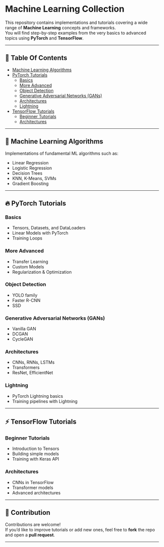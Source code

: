 # Machine Learning Collection

This repository contains implementations and tutorials covering a wide range of **Machine Learning** concepts and frameworks.  
You will find step-by-step examples from the very basics to advanced topics using **PyTorch** and **TensorFlow**.

---

## 📑 Table Of Contents

- [Machine Learning Algorithms](#machine-learning-algorithms)
- [PyTorch Tutorials](#pytorch-tutorials)
  - [Basics](#basics)
  - [More Advanced](#more-advanced)
  - [Object Detection](#object-detection)
  - [Generative Adversarial Networks (GANs)](#generative-adversarial-networks-gans)
  - [Architectures](#architectures)
  - [Lightning](#lightning)
- [TensorFlow Tutorials](#tensorflow-tutorials)
  - [Beginner Tutorials](#beginner-tutorials)
  - [Architectures](#architectures-1)

---

## 📘 Machine Learning Algorithms

Implementations of fundamental ML algorithms such as:

- Linear Regression
- Logistic Regression
- Decision Trees
- KNN, K-Means, SVMs
- Gradient Boosting

---

## 🔥 PyTorch Tutorials

### Basics

- Tensors, Datasets, and DataLoaders
- Linear Models with PyTorch
- Training Loops

### More Advanced

- Transfer Learning
- Custom Models
- Regularization & Optimization

### Object Detection

- YOLO family
- Faster R-CNN
- SSD

### Generative Adversarial Networks (GANs)

- Vanilla GAN
- DCGAN
- CycleGAN

### Architectures

- CNNs, RNNs, LSTMs
- Transformers
- ResNet, EfficientNet

### Lightning

- PyTorch Lightning basics
- Training pipelines with Lightning

---

## ⚡ TensorFlow Tutorials

### Beginner Tutorials

- Introduction to Tensors
- Building simple models
- Training with Keras API

### Architectures

- CNNs in TensorFlow
- Transformer models
- Advanced architectures

---

## 🚀 Contribution

Contributions are welcome!  
If you’d like to improve tutorials or add new ones, feel free to **fork** the repo and open a **pull request**.

---
